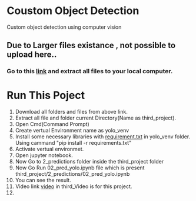 # Coustom Object Detection
Custom object detection using computer vision
## Due to Larger files existance , not possible to upload here..
### Go to this [link](https://drive.google.com/file/d/1yJOTA0DcuZsBohNQfbUZ0zoB6Km_Y3xy/view) and extract all files to your local computer.

# Run This Poject
1. Download all folders and files from above link.
2. Extract all file and folder current Directory(Name as third_project).
3. Open Cmd(Command Prompt)
4. Create vertual Environment name as yolo_venv
5. Install some necessary libraries with [requirement.txt](requirements.txt) in yolo_venv folder. Using cammand "pip install -r requirements.txt"
6. Activate vertual environmet.
7. Open jupyter notebook.
8. Now Go to 2_predictions folder inside the third_project folder
9. Now Go Run 02_pred_yolo.ipynb file which is present third_project/2_predictions/02_pred_yolo.ipynb
10. You can see the result.
11. Video link [video](https://drive.google.com/file/d/1jfwqUtcmVwTMTy8s6Z8y6vm3zPhGYLAm/view) in third_Video is for this project.
12. 
